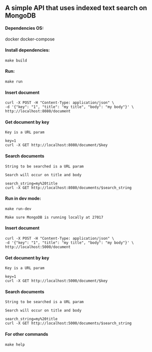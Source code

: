 ## A simple API that uses indexed text search on MongoDB

#### Dependencies OS:

docker
docker-compose

#### Install dependencies:

    make build

#### Run:

    make run

#### Insert document

    curl -X POST -H "Content-Type: application/json" \
    -d '{"key": "1", "title": "my title", "body": "my body"}' \
    http://localhost:8080/document

#### Get document by key

    Key is a URL param

    key=1
    curl -X GET http://localhost:8080/document/$key

#### Search documents

    String to be searched is a URL param

    Search will occur on title and body

    search_string=my%20title
    curl -X GET http://localhost:8080/documents/$search_string

#### Run in dev mode:

    make run-dev

    Make sure MongoDB is running locally at 27017

#### Insert document

    curl -X POST -H "Content-Type: application/json" \
    -d '{"key": "1", "title": "my title", "body": "my body"}' \
    http://localhost:5000/document

#### Get document by key

    Key is a URL param

    key=1
    curl -X GET http://localhost:5000/document/$key

#### Search documents

    String to be searched is a URL param

    Search will occur on title and body

    search_string=my%20title
    curl -X GET http://localhost:5000/documents/$search_string

#### For other commands

    make help
